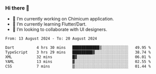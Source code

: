 ### Hi there 👋

<!--
**devcat37/devcat37** is a ✨ _special_ ✨ repository because its `README.md` (this file) appears on your GitHub profile.-->


- 🔭 I’m currently working on Chimicum application.
- 🌱 I’m currently learning Flutter/Dart.
- 👯 I’m looking to collaborate with UI designers.
<!-- - 🤔 I’m looking for help with ... -->

<!--START_SECTION:waka-->

```txt
From: 13 August 2024 - To: 20 August 2024

Dart          4 hrs 30 mins   ████████████▒░░░░░░░░░░░░   49.95 %
TypeScript    3 hrs 29 mins   █████████▓░░░░░░░░░░░░░░░   38.74 %
XML           32 mins         █▓░░░░░░░░░░░░░░░░░░░░░░░   06.01 %
YAML          13 mins         ▓░░░░░░░░░░░░░░░░░░░░░░░░   02.55 %
CSS           7 mins          ▒░░░░░░░░░░░░░░░░░░░░░░░░   01.44 %
```

<!--END_SECTION:waka-->

